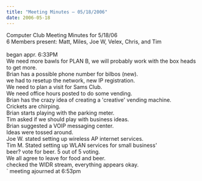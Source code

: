 ```yaml
---
title: "Meeting Minutes – 05/18/2006"
date: 2006-05-18
---
```

Computer Club Meeting Minutes for 5/18/06<br>
6 Members present: Matt, Miles, Joe W, Velex, Chris, and Tim<br>
<br>
began appr. 6:33PM<br>
We need more bawls for PLAN B, we will probably work with the box heads to get more.<br>
Brian has a possible phone number for bilbos (new).<br>
we had to resetup the network, new IP registration.<br>
We need to plan a visit for Sams Club.<br>
We need office hours posted to do some vending.<br>
Brian has the crazy idea of creating a 'creative' vending machine.<br>
Crickets are chirping.<br>
Brian starts playing with the parking meter.<br>
Tim asked if we should play with business ideas.<br>
Brian suggested a VOIP messaging center.<br>
Ideas were tossed around.<br>
Joe W. stated setting up wireless AP internet services.<br>
Tim M. Stated setting up WLAN services for small business'<br>
beer? vote for beer. 5 out of 5 voting.<br>
We all agree to leave for food and beer.<br>
checked the WIDR stream, everything appears okay.<br>`
meeting ajourned at 6:53pm<br>
